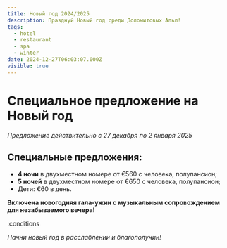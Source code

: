 ```yaml
---
title: Новый год 2024/2025
description: Празднуй Новый год среди Доломитовых Альп!
tags:
  - hotel
  - restaurant
  - spa
  - winter
date: 2024-12-27T06:03:07.000Z
visible: true
---
```


# Специальное предложение на Новый год

*Предложение действительно с 27 декабря по 2 января 2025*

## Специальные предложения:

- **4 ночи** в двухместном номере от €560 с человека, полупансион;
- **5 ночей** в двухместном номере от €650 с человека, полупансион;
- Дети: €60 в день.

**Включена новогодняя гала-ужин с музыкальным сопровождением для незабываемого вечера!**

:conditions

*Начни новый год в расслаблении и благополучии!*

